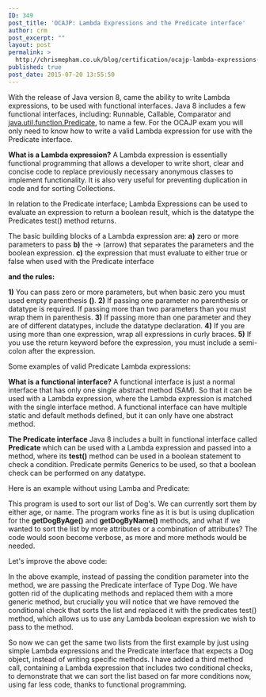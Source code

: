 ```yaml
---
ID: 349
post_title: 'OCAJP: Lambda Expressions and the Predicate interface'
author: crm
post_excerpt: ""
layout: post
permalink: >
  http://chrismepham.co.uk/blog/certification/ocajp-lambda-expressions-and-the-predicate-interface/
published: true
post_date: 2015-07-20 13:55:50
---
```

With the release of Java version 8, came the ability to write Lambda expressions, to be used with functional interfaces. Java 8 includes a few functional interfaces, including: Runnable, Callable, Comparator and <a href="https://docs.oracle.com/javase/8/docs/api/java/util/function/Predicate.html">java.util.function.Predicate</a>, to name a few. For the OCAJP exam you will only need to know how to write a valid Lambda expression for use with the Predicate interface.

<strong>What is a Lambda expression?</strong>
A Lambda expression is essentially functional programming that allows a developer to write short, clear and concise code to replace previously necessary anonymous classes to implement functionality. It is also very useful for preventing duplication in code and for sorting Collections.

In relation to the Predicate interface; Lambda Expressions can be used to evaluate an expression to return a boolean result, which is the datatype the Predicates test() method returns.

The basic building blocks of a Lambda expression are:
<strong>a)</strong> zero or more parameters to pass
<strong>b)</strong> the -> (arrow) that separates the parameters and the boolean expression.
<strong>c)</strong> the expression that must evaluate to either true or false when used with the Predicate interface

<strong>and the rules:</strong>

<strong>1)</strong> You can pass zero or more parameters, but when basic zero you must used empty parenthesis <strong>()</strong>.
<strong>2)</strong> If passing one parameter no parenthesis or datatype is required. If passing more than two parameters than you must wrap them in parenthesis.
<strong>3)</strong> If passing more than one parameter and they are of different datatypes, include the datatype declaration.
<strong>4)</strong> If you are using more than one expression, wrap all expressions in curly braces.
<strong>5)</strong> If you use the return keyword before the expression, you must include a semi-colon after the expression.

Some examples of valid Predicate Lambda expressions:
<script src="https://gist.github.com/final60/bb84a6b9d45f9395d232.js"></script>

<strong>What is a functional interface?</strong>
A functional interface is just a normal interface that has only one single abstract method (SAM). So that it can be used with a Lambda expression, where the Lambda expression is matched with the single interface method. A functional interface can have multiple static and default methods defined, but it can only have one abstract method. 

<strong>The Predicate interface</strong>
Java 8 includes a built in functional interface called <strong>Predicate </strong>which can be used with a Lambda expression and passed into a method, where its <strong>test()</strong> method can be used in a boolean statement to check a condition. Predicate permits Generics to be used, so that a boolean check can be performed on any datatype.

Here is an example without using Lamba and Predicate:
<script src="https://gist.github.com/final60/17fa9d71330cd0d41033.js"></script>
This program is used to sort our list of Dog's. We can currently sort them by either age, or name. The program works fine as it is but is using duplication for the <strong>getDogByAge()</strong> and <strong>getDogByName()</strong> methods, and what if we wanted to sort the list by more attributes or a combination of attributes? The code would soon become verbose, as more and more methods would be needed.

Let's improve the above code:
<script src="https://gist.github.com/final60/28ddedf9e9ae2fc5c985.js"></script>
In the above example, instead of passing the condition parameter into the method, we are passing the Predicate interface of Type Dog. We have gotten rid of the duplicating methods and replaced them with a more generic method, but crucially you will notice that we have removed the conditional check that sorts the list and replaced it with the predicates test() method, which allows us to use any Lambda boolean expression we wish to pass to the method.

So now we can get the same two lists from the first example by just using simple Lambda expressions and the Predicate interface that expects a Dog object, instead of writing specific methods. I have added a third method call, containing a Lambda expression that includes two conditional checks, to demonstrate that we can sort the list based on far more conditions now, using far less code, thanks to functional programming.